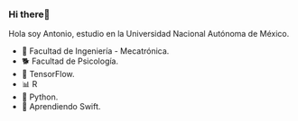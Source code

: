 ### Hi there👋
Hola soy Antonio, estudio en la
Universidad Nacional Autónoma de México.

- 🤖 Facultad de Ingeniería - Mecatrónica.
- 🐕 Facultad de Psicología.
- 🧠 TensorFlow.
- 📊 R
- 🐍 Python.
- 📱 Aprendiendo Swift.



